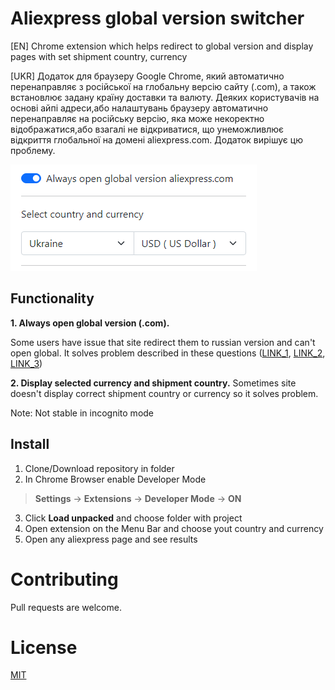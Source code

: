 # Aliexpress global version switcher

[EN] Chrome extension which helps redirect to global version and display pages with set shipment country, currency

[UKR] Додаток для браузеру Google Chrome, який автоматично перенаправляє з російської на глобальну версію сайту (.com), а також встановлює задану країну доставки та валюту. Деяких користувачів на основі айпі адреси,або налаштувань браузеру автоматично перенаправляє на російську версію, яка може некоректно відображатися,або взагалі не відкриватися, що унеможливлює відкриття глобальної на домені aliexpress.com. Додаток вирішує цю проблему.

![Screenshoot](https://github.com/svtcore/aliexpress-global-switcher/blob/main/screenshot.png)

## Functionality
**1. Always open global version (.com).** 

 Some users have issue that site redirect them to russian version and can't open global. It solves problem described in these questions ([LINK_1](https://www.reddit.com/r/Aliexpress/comments/fq4ylc/aliexpresscom_redirecting_to_ru/), [LINK_2](https://www.reddit.com/r/Aliexpress/comments/hac0n1/aliexpresscom_keeps_redirecting_me_to_russian/), [LINK_3](https://www.reddit.com/r/Aliexpress/comments/35r87s/why_the_f_is_aliexpress_in_russian/))
 
**2. Display selected currency and shipment country.** Sometimes site doesn't display correct shipment country or currency so it solves problem.

Note: Not stable in incognito mode

## Install

1. Clone/Download repository in folder
2. In Chrome Browser enable Developer Mode 
  > **Settings** -> **Extensions** -> **Developer Mode** -> **ON**
3. Click **Load unpacked** and choose folder with project
4. Open extension on the Menu Bar and choose yout country and currency
5. Open any aliexpress page and see results

# Contributing
Pull requests are welcome.

# License
[MIT](https://github.com/svtcore/aliexpress-global-switcher/blob/main/LICENSE)